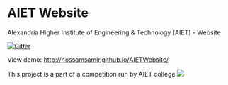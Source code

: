 # AIET Website
Alexandria Higher Institute of Engineering &amp; Technology (AIET) - Website

[![Gitter](https://badges.gitter.im/HossamSamir/AIETWebsite.svg)](https://gitter.im/HossamSamir/AIETWebsite?utm_source=badge&utm_medium=badge&utm_campaign=pr-badge&utm_content=body_badge)

View demo: http://hossamsamir.github.io/AIETWebsite/

This project is a part of a competition run by AIET college
![](http://i.imgur.com/gK191Y3.jpg)
